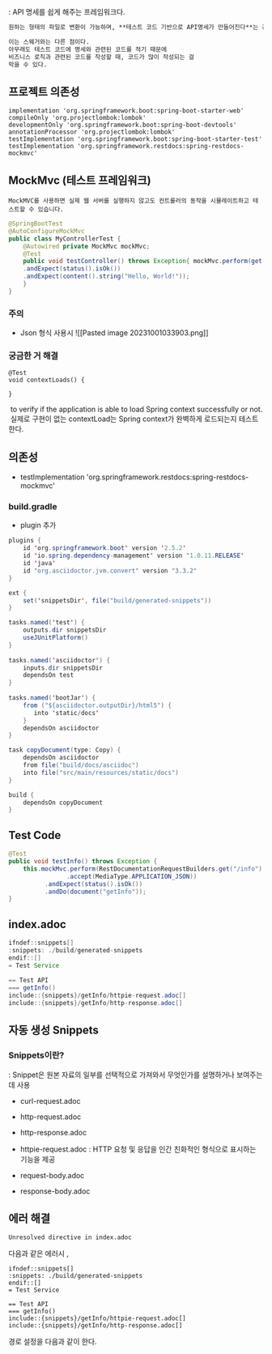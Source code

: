 : API 명세를 쉽게 해주는 프레임워크다.
```markdown
원하는 형태의 파일로 변환이 가능하며, **테스트 코드 기반으로 API명세가 만들어진다**는 강점이 있다.

이는 스웨거와는 다른 점이다. 
아무래도 테스트 코드에 명세와 관련된 코드를 적기 때문에 
비즈니스 로직과 관련된 코드를 작성할 때, 코드가 많이 작성되는 걸 
막을 수 있다.
```

## 프로젝트 의존성
```
implementation 'org.springframework.boot:spring-boot-starter-web'  
compileOnly 'org.projectlombok:lombok'  
developmentOnly 'org.springframework.boot:spring-boot-devtools'  
annotationProcessor 'org.projectlombok:lombok'  
testImplementation 'org.springframework.boot:spring-boot-starter-test'  
testImplementation 'org.springframework.restdocs:spring-restdocs-mockmvc'
```

## MockMvc (테스트 프레임워크)
	MockMVC를 사용하면 실제 웹 서버를 실행하지 않고도 컨트롤러의 동작을 시뮬레이트하고 테스트할 수 있습니다.

```java
@SpringBootTest 
@AutoConfigureMockMvc 
public class MyControllerTest { 
	@Autowired private MockMvc mockMvc; 
	@Test 
	public void testController() throws Exception{ mockMvc.perform(get("/my-endpoint")) 
	.andExpect(status().isOk()) 
	.andExpect(content().string("Hello, World!")); 
	} 
}
```

### 주의
* Json 형식 사용시
![[Pasted image 20231001033903.png]]
### 궁금한 거 해결
```
@Test  
void contextLoads() {  
  
}
```
 to verify if the application is able to load Spring context successfully or not.
 실제로 구현이 없는 contextLoad는 Spring context가 완벽하게 로드되는지 테스트한다.




## 의존성
* testImplementation 'org.springframework.restdocs:spring-restdocs-mockmvc'
### build.gradle

* plugin 추가
``` java
plugins {
    id 'org.springframework.boot' version '2.5.2'
    id 'io.spring.dependency-management' version '1.0.11.RELEASE'
    id 'java'
    id "org.asciidoctor.jvm.convert" version "3.3.2"
}

ext {  
    set('snippetsDir', file("build/generated-snippets"))  
}

tasks.named('test') {  
    outputs.dir snippetsDir  
    useJUnitPlatform()  
}  
  
tasks.named('asciidoctor') {  
    inputs.dir snippetsDir  
    dependsOn test  
}  
  
tasks.named('bootJar') {  
    from ("${asciidoctor.outputDir}/html5") {  
       into 'static/docs'  
    }  
    dependsOn asciidoctor  
}

task copyDocument(type: Copy) {
    dependsOn asciidoctor
    from file("build/docs/asciidoc")
    into file("src/main/resources/static/docs")
}

build {  
    dependsOn copyDocument  
}
```

## Test Code
```java
@Test  
public void testInfo() throws Exception {  
    this.mockMvc.perform(RestDocumentationRequestBuilders.get("/info")  
                .accept(MediaType.APPLICATION_JSON))  
          .andExpect(status().isOk())  
          .andDo(document("getInfo"));  
}
```
## index.adoc
```java
ifndef::snippets[]  
:snippets: ./build/generated-snippets  
endif::[]  
= Test Service  
  
== Test API  
=== getInfo()  
include::{snippets}/getInfo/httpie-request.adoc[]  
include::{snippets}/getInfo/http-response.adoc[]
```

## 자동 생성 Snippets
### Snippets이란?
: Snippet은 원본 자료의 일부를 선택적으로 가져와서 무엇인가를 설명하거나 보여주는 데 사용



* curl-request.adoc
* http-request.adoc
* http-response.adoc
* httpie-request.adoc
: HTTP 요청 및 응답을 인간 친화적인 형식으로 표시하는 기능을 제공

* request-body.adoc
* response-body.adoc


## 에러 해결
```
Unresolved directive in index.adoc
```
다음과 같은 에러시 ,
```
ifndef::snippets[]  
:snippets: ./build/generated-snippets  
endif::[]  
= Test Service  
  
== Test API  
=== getInfo()  
include::{snippets}/getInfo/httpie-request.adoc[]  
include::{snippets}/getInfo/http-response.adoc[]
```
경로 설정을 다음과 같이 한다. 